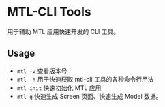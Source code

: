 
# MTL-CLI Tools

用于辅助 MTL 应用快速开发的 CLI 工具。

## Usage

- `mtl -v` 查看版本号
- `mtl -h` 用于快速获取 mtl-cli 工具的各种命令行用法
- `mtl init` 快速初始化 MTL 应用
- `mtl g` 快速生成 Screen 页面、快速生成 Model 数据。  